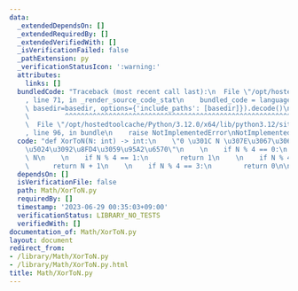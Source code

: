 ```yaml
---
data:
  _extendedDependsOn: []
  _extendedRequiredBy: []
  _extendedVerifiedWith: []
  _isVerificationFailed: false
  _pathExtension: py
  _verificationStatusIcon: ':warning:'
  attributes:
    links: []
  bundledCode: "Traceback (most recent call last):\n  File \"/opt/hostedtoolcache/Python/3.12.0/x64/lib/python3.12/site-packages/onlinejudge_verify/documentation/build.py\"\
    , line 71, in _render_source_code_stat\n    bundled_code = language.bundle(stat.path,\
    \ basedir=basedir, options={'include_paths': [basedir]}).decode()\n          \
    \         ^^^^^^^^^^^^^^^^^^^^^^^^^^^^^^^^^^^^^^^^^^^^^^^^^^^^^^^^^^^^^^^^^^^^^^^^^^^^^^^^^\n\
    \  File \"/opt/hostedtoolcache/Python/3.12.0/x64/lib/python3.12/site-packages/onlinejudge_verify/languages/python.py\"\
    , line 96, in bundle\n    raise NotImplementedError\nNotImplementedError\n"
  code: "def XorToN(N: int) -> int:\n    \"0 \u301C N \u307E\u3067\u306E XOR \u306E\
    \u5024\u3092\u8FD4\u3059\u95A2\u6570\"\n    \n    if N % 4 == 0:\n        return\
    \ N\n    \n    if N % 4 == 1:\n        return 1\n    \n    if N % 4 == 2:\n  \
    \      return N + 1\n    \n    if N % 4 == 3:\n        return 0\n\nprint(XorToN(196))"
  dependsOn: []
  isVerificationFile: false
  path: Math/XorToN.py
  requiredBy: []
  timestamp: '2023-06-29 00:35:03+09:00'
  verificationStatus: LIBRARY_NO_TESTS
  verifiedWith: []
documentation_of: Math/XorToN.py
layout: document
redirect_from:
- /library/Math/XorToN.py
- /library/Math/XorToN.py.html
title: Math/XorToN.py
---
```

